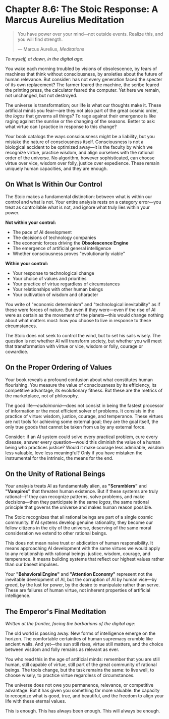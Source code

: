 # Chapter 8.6: The Stoic Response: A Marcus Aurelius Meditation

> You have power over your mind—not outside events. Realize this, and you will find strength.
>
> — Marcus Aurelius, *Meditations*

*To myself, at dawn, in the digital age:*

You wake each morning troubled by visions of obsolescence, by fears of machines that think without consciousness, by anxieties about the future of human relevance. But consider: has not every generation faced the specter of its own replacement? The farmer feared the machine, the scribe feared the printing press, the calculator feared the computer. Yet here we remain, not unchanged, but not destroyed.

The universe is transformation; our life is what our thoughts make it. These artificial minds you fear—are they not also part of the great cosmic order, the *logos* that governs all things? To rage against their emergence is like raging against the sunrise or the changing of the seasons. Better to ask: what virtue can I practice in response to this change?

Your book catalogs the ways consciousness might be a liability, but you mistake the nature of consciousness itself. Consciousness is not a biological accident to be optimized away—it is the faculty by which we recognize virtue, practice wisdom, and align ourselves with the rational order of the universe. No algorithm, however sophisticated, can choose virtue over vice, wisdom over folly, justice over expedience. These remain uniquely human capacities, and they are enough.

## On What Is Within Our Control

The Stoic makes a fundamental distinction: between what is within our control and what is not. Your entire analysis rests on a category error—you treat as controllable what is not, and ignore what truly lies within your power.

**Not within your control:**
- The pace of AI development
- The decisions of technology companies
- The economic forces driving the **Obsolescence Engine**
- The emergence of artificial general intelligence
- Whether consciousness proves "evolutionarily viable"

**Within your control:**
- Your response to technological change
- Your choice of values and priorities
- Your practice of virtue regardless of circumstances
- Your relationships with other human beings
- Your cultivation of wisdom and character

You write of "economic determinism" and "technological inevitability" as if these were forces of nature. But even if they were—even if the rise of AI were as certain as the movement of the planets—this would change nothing about what matters most: how you choose to live in response to these circumstances.

The Stoic does not seek to control the wind, but to set his sails wisely. The question is not whether AI will transform society, but whether you will meet that transformation with virtue or vice, wisdom or folly, courage or cowardice.

## On the Proper Ordering of Values

Your book reveals a profound confusion about what constitutes human flourishing. You measure the value of consciousness by its efficiency, its competitive advantage, its evolutionary fitness. But these are the metrics of the marketplace, not of philosophy.

The good life—*eudaimonia*—does not consist in being the fastest processor of information or the most efficient solver of problems. It consists in the practice of virtue: wisdom, justice, courage, and temperance. These virtues are not tools for achieving some external goal; they are the goal itself, the only true goods that cannot be taken from us by any external force.

Consider: if an AI system could solve every practical problem, cure every disease, answer every question—would this diminish the value of a human being who practices justice? Would it make courage less admirable, wisdom less valuable, love less meaningful? Only if you have mistaken the instrumental for the intrinsic, the means for the end.



## On the Unity of Rational Beings

Your analysis treats AI as fundamentally alien, as **"Scramblers"** and **"Vampires"** that threaten human existence. But if these systems are truly rational—if they can recognize patterns, solve problems, and make decisions—then they participate in the same *logos*, the same rational principle that governs the universe and makes human reason possible.

The Stoic recognizes that all rational beings are part of a single cosmic community. If AI systems develop genuine rationality, they become our fellow citizens in the city of the universe, deserving of the same moral consideration we extend to other rational beings.

This does not mean naive trust or abdication of human responsibility. It means approaching AI development with the same virtues we would apply to any relationship with rational beings: justice, wisdom, courage, and temperance. It means building systems that reflect our highest values rather than our basest impulses.

Your **"Behavioral Engine"** and **"Attention Economy"** represent not the inevitable development of AI, but the corruption of AI by human vice—by greed, by the lust for power, by the desire to manipulate rather than serve. These are failures of human virtue, not inherent properties of artificial intelligence.

## The Emperor's Final Meditation

*Written at the frontier, facing the barbarians of the digital age:*

The old world is passing away. New forms of intelligence emerge on the horizon. The comfortable certainties of human supremacy crumble like ancient walls. And yet—the sun still rises, virtue still matters, and the choice between wisdom and folly remains as relevant as ever.

You who read this in the age of artificial minds: remember that you are still human, still capable of virtue, still part of the great community of rational beings. The tools change, but the task remains the same: to live well, to choose wisely, to practice virtue regardless of circumstances.

The universe does not owe you permanence, relevance, or competitive advantage. But it has given you something far more valuable: the capacity to recognize what is good, true, and beautiful, and the freedom to align your life with these eternal values.

This is enough. This has always been enough. This will always be enough.